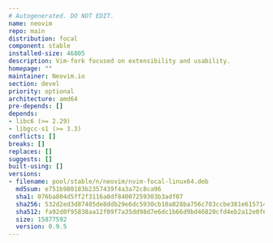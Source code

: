 ```yaml
---
# Autogenerated. DO NOT EDIT.
name: neovim
repo: main
distribution: focal
component: stable
installed-size: 46805
description: Vim-fork focused on extensibility and usability.
homepage: ""
maintainer: Neovim.io
section: devel
priority: optional
architecture: amd64
pre-depends: []
depends:
- libc6 (>= 2.29)
- libgcc-s1 (>= 3.3)
conflicts: []
breaks: []
replaces: []
suggests: []
built-using: []
versions:
- filename: pool/stable/n/neovim/nvim-focal-linux64.deb
  md5sum: e751b980183b2357439f4a3a72c8ca96
  sha1: 076ba804d5ff2f3116a0df84007259303b3adf07
  sha256: 532d2ed3d87485de8ddb29e6dc5930cb10a828ba756c783ccbe381e6157146f1
  sha512: fa92d0f95838aa12f09f7a35dd98d7e6dc1b66d9bd46820cfd4eb2a12e0f6d5100b570f5f2b2f57aa94bfc254420e49160431305f406412061c3bf20bf27e7d2
  size: 15877592
  version: 0.9.5
---
```

